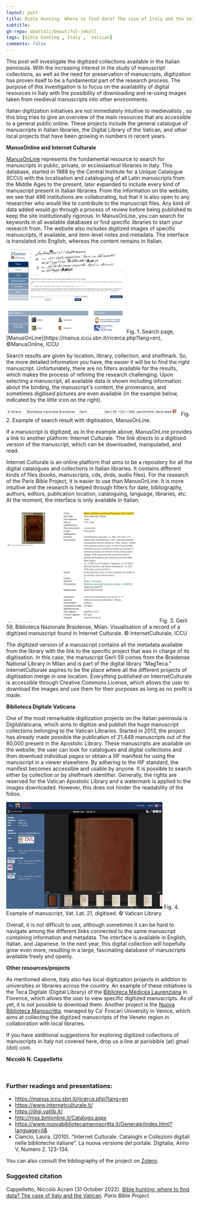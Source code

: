 ```yaml
---
layout: post
title: Bible Hunting. Where to find data? The case of Italy and the Vatican
subtitle:
gh-repo: daattali/beautiful-jekyll
tags: [bible hunting , Italy ,  Vatican]
comments: false
---
```


This post will investigate the digitized collections available in the Italian peninsula. With the increasing interest in the study of  manuscript collections, as well as the need for preservation of manuscripts, digitization has proven itself to be a fundamental part of the research process. The purpose of this investigation is to focus on the availability of digital resources in Italy with the possibility  of downloading and re-using images taken from medieval manuscripts into other environments.

Italian digitization initiatives are not immediately intuitive to medievalists , so this blog tries to give an overview of the main resources that are accessible to a general public online. These projects include the general catalogue of manuscripts in Italian libraries, the Digital Library of the Vatican, and other local projects that have been growing in numbers in recent years.

**ManusOnline and Internet Culturale**

[ManusOnLine](https://manus.iccu.sbn.it/index.php) represents the fundamental resource to search for manuscripts in public, private, or ecclesiastical libraries in Italy. This database, started in 1988 by the Central Institute for a Unique Catalogue (ICCU) with the localisation and cataloguing of all Latin manuscripts from the Middle Ages to the present, later expanded to include every kind of manuscript present in Italian libraries. From the information on the website, we see that 496 institutions are collaborating, but that it is also open to any researcher who would like to contribute to the manuscript files. Any kind of data added would go through a process of review before being published to keep the site institutionally rigorous. In ManusOnLine, you can search for keywords in all available  databases or find specific libraries to start your research from. The website also includes digitized images of specific manuscripts, if available, and item-level notes and metadata. The interface is translated into English, whereas the content remains in Italian.

<img src="/assets/manusonline.png" style="zoom:50%"/>
Fig. 1. Search page, [ManusOnLine](https://manus.iccu.sbn.it/ricerca.php?lang=en), ©ManusOnline, ICCU

 Search results are given by location, library, collection, and shelfmark. So, the more detailed information you have, the easier it will be to find the right manuscript. Unfortunately, there are no filters available for the results, which makes the process of refining the research challenging. Upon  selecting a manuscript, all available data is shown including information about the binding, the manuscript's content, the provenance, and sometimes digitised pictures are even available (in the example below, indicated by the little icon on the right). 

<img src="/assets/manussearch.png" style="zoom:50%"/>
Fig. 2. Example of search result with digitisation, ManusOnLine.

If a manuscript is digitized, as in the example above, ManusOnLine provides a link to another platform: Internet Culturale. The link directs to a digitised version of the manuscript, which can be downloaded, manipulated, and read.

Internet Culturale is an online platform that aims to be a repository for all the digital catalogues and collections in Italian libraries. It contains different kinds of files (books, manuscripts, cds, dvds, audio files).  For the research of the Paris Bible Project, it is easier to use than ManusOnLine. It is more intuitive and the research is helped through filters for date, bibliography, authors, editors, publication location, cataloguing, language, libraries, etc. At the moment, the interface is only available in Italian.

<img src="/assets/culturale.png" style="zoom:50%"/>
Fig. 3. Gerli 59, Biblioteca Nazionale Braidense, Milan. Visualisation of a record of a digitized manuscript found in Internet Culturale. © InternetCulturale, ICCU

The digitized version of a manuscript contains all the metadata available from the library with the link to the specific project that was in charge of its digitisation. In this case, the manuscript Gerli 59 comes from the Braidense National Library in Milan and is part of the digital library “MagTeca.” InternetCulturale aspires to be the place where all the different projects of digitisation merge in one location. Everything published on InternetCulturale is accessible through Creative Commons License, which allows the user to download the images and use them for their purposes as long as no profit is made.


**Biblioteca Digitale Vaticana**

One of the most remarkable digitization projects on the Italian peninsula is DigitaVaticana, which aims to digitize and publish the huge manuscript collections belonging to the Vatican Libraries. Started in 2013, the project has already made possible the publication of 21,449 manuscripts out of the 80,000 present in the Apostolic Library. These manuscripts are available on the website; the user can look for catalogues and digital collections and then download individual pages or obtain a IIIF manifest for using the manuscript in a viewer elsewhere. By adhering to the IIIF standard, the manifest becomes accessible and usable by anyone. It is possible to search either by collection or by shelfmark identifier. Generally, the rights are reserved for the Vatican Apostolic Library and a watermark is applied to the images downloaded. However, this does not hinder the readability of the folios.  

<img src="/assets/vaticanlibrary.png" style="zoom:50%"/>
Fig. 4. Example of manuscript, Vat. Lat. 21, digitised. © Vatican Library

Overall, it is not difficult to use, although sometimes it can be hard to navigate among the different links connected to the same manuscript containing information and metadata. The interface is available in English, Italian, and Japanese. In the next year, this digital collection will hopefully grow even more, resulting in a large, fascinating database of manuscripts available freely and openly. 

**Other resources/projects**

As mentioned above, Italy also has  local digitization projects in addition to universities or libraries across the country. An example of these initiatives is the Teca Digitale (Digital Library) of the [Biblioteca Medicea Laurenziana](http://mss.bmlonline.it/Catalogo.aspx) in Florence, which allows the user to view specific digitized manuscripts. As of yet, it is not possible to download them. Another project is the [Nuova Biblioteca Manoscritta](https://www.nuovabibliotecamanoscritta.it/Generale/index.html?language=it&), managed by Ca’ Foscari University in Venice, which aims at collecting the digitized manuscripts of the Veneto region in collaboration with local libraries. 

If you have additional suggestions for exploring digitized collections of manuscripts in Italy not covered here, drop us a line at parisbible (at) gmail (dot) com. 

**Niccolò N. Cappelletto**


<br>

### **Further readings and presentations:**

- https://manus.iccu.sbn.it/ricerca.php?lang=en
- https://www.internetculturale.it/
- https://digi.vatlib.it/
- http://mss.bmlonline.it/Catalogo.aspx
- https://www.nuovabibliotecamanoscritta.it/Generale/index.html?language=it& 
- Ciancio, Laura. (2010). “Internet Culturale. Cataloghi e Collezioni digitali nelle biblioteche italiane”. La nuova versione del portale. Digitalia, Anno V, Numero 2. 123-134.

You can also consult the bibliography of the project on [Zotero](https://www.zotero.org/groups/2466765/paris_bible_project/library).




### **Suggested citation**

Cappelletto, Niccolò Acram (31 October 2022). [Bible hunting: where to find data? The case of Italy and the Vatican](https://parisbible.github.io/2022-10-31--bible-hunting-Italy/). *Paris Bible Project*.

